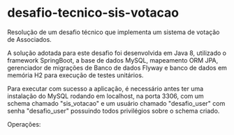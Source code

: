 # desafio-tecnico-sis-votacao
Resolução de um desafio técnico que implementa um sistema de votação de Associados.

A solução adotada para este desafio foi desenvolvida em Java 8, utilizado o
framework SpringBoot, a base de dados MySQL, mapeamento ORM JPA, gerenciador de migrações
de Banco de dados Flyway e banco de dados em memória H2 para execução de testes unitários.

Para executar com sucesso a aplicação, é necessário antes ter uma instalação do MySQL rodando 
em localhost, na porta 3306, com um schema chamado "sis_votacao" e um usuário chamado
"desafio_user" com senha "desafio_user" possuindo todos privilégios sobre o schema criado.

Operações:
